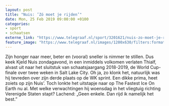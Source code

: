 ```yaml
---
layout: post
title: "Nuis: ’Zó moet je rijden’"
date: Mon, 25 Feb 2019 09:00:00 +0100
categories: 
- sport 
- schaatsen 
externe_link: "https://www.telegraaf.nl/sport/3201621/nuis-zo-moet-je-rijden"
feature_image: "https://www.telegraaf.nl/images/1200x630/filters:format(jpeg):quality(80)/cdn-kiosk-api.telegraaf.nl/827f6ebe-38d0-11e9-9bc9-c18ddddafd89.JPG"
---
```


<p class="intro">Zijn honger naar meer, beter en (vooral) sneller is nimmer te stillen. Dus keek Kjeld Nuis zondagavond, in een inmiddels volkomen verlaten Thialf, alvast uit naar het sluitstuk van schaatsjaargang 2018-2019, de World Cup-finale over twee weken in Salt Lake City. Oh ja, zo klonk het, natuurlijk was hij tevreden over zijn derde plaats op de WK sprint. Een dikke prima, heet zoiets op zijn Nuis’. Toch lonkte het uitstapje naar op The Fastest Ice On Earth nu al. Met welke verwachtingen hij woensdag in het vliegtuig richting Verenigde Staten stapt? Lachend: „Geen enkele. Dan rijd ik namelijk het best.”</p>
